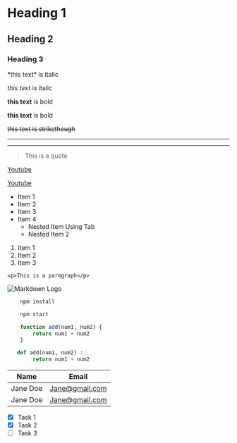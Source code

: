 <!-- Headings -->
# Heading 1
## Heading 2
### Heading 3

<!-- Italics -->
<!-- show asterisk -->
\*this text\* is italic

_this text_ is italic

<!-- Strong/Bold -->
**this text** is bold

__this text__ is bold

<!-- Strikethrough -->

~~this text is strikethough~~

<!-- Horizontal Rule -->

---

___

<!-- Blockquote -->
> This is a quote

<!--  Links  -->
[Youtube](http://www.youtube.com)

<!-- display title for link -->

[Youtube](http://www.youtube.com
"Youtube")

<!-- Unordered Lists (UL) -->
* Item 1
* Item 2 
* Item 3
* Item 4
    * Nested Item Using Tab
    * Nested Item 2


<!-- Ordered Lists -->

1. Item 1
1. Item 2
1. Item 3

<!-- Inline Code Block -->

`<p>This is a paragraph</p>`

<!-- This is an image -->
![Markdown Logo](https://markdown-here.com/img/icon256.png)

<!-- Github Markdown -->

<!-- Code Blocks -->

```bash 
    npm install

    npm start
```

```javascript
    function add(num1, num2) {
        return num1 + num2
    }
```

```python
   def add(num1, num2) :
        return num1 + num2
```

<!-- Tables -->

| Name      | Email          |
| ----------| ---------------|
| Jane Doe  | Jane@gmail.com |
| Jane Doe  | Jane@gmail.com |

<!-- Task Lists -->
* [x] Task 1
* [x] Task 2
* [ ] Task 3